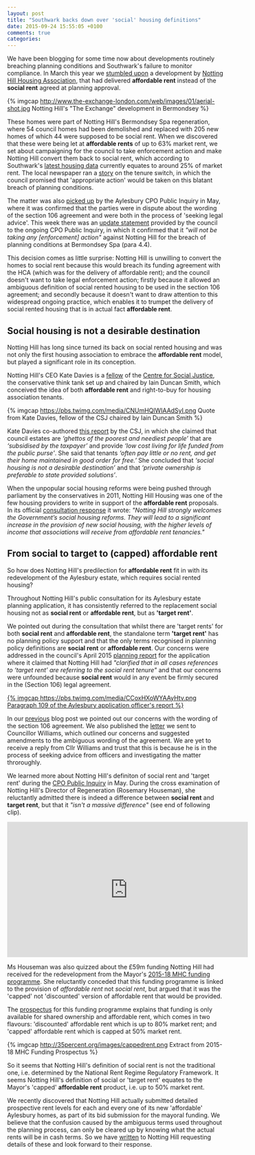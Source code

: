 ```yaml
---
layout: post
title: "Southwark backs down over 'social' housing definitions"
date: 2015-09-24 15:55:05 +0100
comments: true
categories: 
---
```

We have been blogging for some time now about developments routinely breaching planning conditions and Southwark's failure to monitor compliance. In March this year we [stumbled upon](http://35percent.org/blog/2015/03/18/stand-up-for-more-social-housing/) a development by [Notting Hill Housing Association](http://www.nottinghillhousing.org.uk/), that had delivered __affordable rent__ instead of the __social rent__ agreed at planning approval.  

{% imgcap http://www.the-exchange-london.com/web/images/01/aerial-shot.jpg Notting Hill's "The Exchange" development in Bermondsey %}  

These homes were part of Notting Hill's Bermondsey Spa regeneration, where 54 council homes had been demolished and replaced with 205 new homes of which 44 were supposed to be social rent. When we discovered that these were being let at __affordable rents__ of up to 63% market rent, we set about campaigning for the council to take enforcement action and make Notting Hill convert them back to social rent, which according to Southwark's [latest housing data](http://www.southwark.gov.uk/downloads/download/2914/affordable_rent_in_southwark_2011) currently equates to around 25% of market rent. The local newspaper ran a [story](http://www.southwarknews.co.uk/news/southwark-council-probes-44-missing-social-homes/) on the tenure switch, in which the council promised that 'appropriate action' would be taken on this blatant breach of planning conditions.  

The matter was also [picked up](http://35percent.org/blog/2015/05/16/aylesbury-cpo-inquiry-extra-time/) by the Aylesbury CPO Public Inquiry in May, where it was confirmed that the parties were in dispute about the wording of the section 106 agreement and were both in the process of 'seeking legal advice'. This week there was an [update statement](http://35percent.org/images/Councils_update_statement.pdf) provided by the council to the ongoing CPO Public Inquiry, in which it confirmed that it _"will not be taking any [enforcement] action"_ against Notting Hill for the breach of planning conditions at Bermondsey Spa (para 4.4).  
  
This decision comes as little surprise: Notting Hill is unwilling to convert the homes to social rent because this would breach its funding agreement with the HCA (which was for the delivery of affordable rent); and the council doesn't want to take legal enforcement action; firstly because it allowed an ambiguous definition of social rented housing to be used in the section 106 agreement; and secondly because it doesn't want to draw attention to this widespread ongoing practice, which enables it to trumpet the delivery of social rented housing that is in actual fact __affordable rent__.  

## Social housing is not a desirable destination
Notting Hill has long since turned its back on social rented housing and was not only the first housing association to embrace the __affordable rent__ model, but played a significant role in its conception. 

Notting Hill's CEO Kate Davies is a [fellow](http://www.centreforsocialjustice.org.uk/about-us/csj-fellows/kate-davies) of the [Centre for Social Justice](http://www.centreforsocialjustice.org.uk), the conservative think tank set up and chaired by Iain Duncan Smith, which conceived the idea of both __affordable rent__ and right-to-buy for housing association tenants. 

{% imgcap https://pbs.twimg.com/media/CNUmHQlWIAAdSyI.png Quote from Kate Davies, fellow of the CSJ chaired by Iain Duncan Smith %}

Kate Davies co-authored [this report](http://www.centreforsocialjustice.org.uk/UserStorage/pdf/Pdf%20reports/HousingPoverty.pdf) by the CSJ, in which she claimed that council estates are _‘ghettos of the poorest and neediest people’_ that are _‘subsidised by the taxpayer’_ and provide _‘low cost living for life funded from the public purse'_. She said that tenants _‘often pay little or no rent, and get their home maintained in good order for free.’_ She concluded that _‘social housing is not a desirable destination’_ and that _‘private ownership is preferable to state provided solutions’_.  

When the unpopular social housing reforms were being pushed through parliament by the conservatives in 2011, Notting Hill Housing was one of the few housing providers to write in support of the __affordable rent__ proposals. In its official [consultation response](https://www.gov.uk/government/uploads/system/uploads/attachment_data/file/8483/2109183.pdf) it wrote: _"Notting Hill strongly welcomes the Government’s social housing reforms. They will lead to a significant increase in the provision of new social housing, with the higher levels of income that associations will receive from affordable rent tenancies."_ 


## From social to target to (capped) affordable rent
So how does Notting Hill's predilection for __affordable rent__ fit in with its redevelopment of the Aylesbury estate, which requires social rented housing?

Throughout Notting Hill's public consultation for its Aylesbury estate planning application, it has consistently referred to the replacement social housing not as __social rent__ or __affordable rent__, but as __'target rent'__.

We pointed out during the consultation that whilst there are 'target rents' for both __social rent__ and __affordable rent__, the standalone term __'target rent'__ has no planning policy support and that the only terms recognised in planning policy definitions are __social rent__ or __affordable rent__. Our concerns were addressed in the council's April 2015 [planning report](http://planbuild.southwark.gov.uk/documents/?GetDocument=%7b%7b%7b!Vbu5QpckfYCnJrulzlWyuQ%3d%3d!%7d%7d%7d) for the application where it claimed that Notting Hill had _"clarified that in all cases references to ‘target rent’ are referring to the social rent tenure"_ and that our concerns were unfounded because __social rent__ would in any event be firmly secured in the (Section 106) legal agreement.  

[{% imgcap https://pbs.twimg.com/media/CCoxHXoWYAAyHtv.png Paragraph 109 of the Aylesbury application officer's report %}](http://planbuild.southwark.gov.uk/documents/?GetDocument=%7b%7b%7b!Vbu5QpckfYCnJrulzlWyuQ%3d%3d!%7d%7d%7d)

In our [previous](http://35percent.org/blog/2015/09/14/barratt-conquers-southwark/) blog post we pointed out our concerns with the wording of the section 106 agreement. We also published the [letter](http://35percent.org/images/AylesburyS106_CllrWilliams.pdf) we sent to Councillor Williams, which outlined our concerns and suggested amendments to the ambiguous wording of the agreement. We are yet to receive a reply from Cllr Williams and trust that this is because he is in the process of seeking advice from officers and investigating the matter throroughly.  


We learned more about Notting Hill's definiton of social rent and 'target rent' during the [CPO Public Inquiry](http://35percent.org/blog/2015/05/02/aylesbury-estate-compulsory-purchase-order-public-inquiry/) in May. During the cross examination of Notting Hill's Director of Regeneration (Rosemary Houseman), she reluctantly admitted there is indeed a difference between __social rent__ and __target rent__, but that it _"isn't a massive difference"_ (see end of following clip).

<iframe width="560" height="315" src="https://www.youtube.com/embed/jw7LH2SREZI" frameborder="0" allowfullscreen></iframe>

Ms Houseman was also quizzed about the £59m funding Notting Hill had received for the redevelopment from the Mayor's [2015-18 MHC funding programme](https://www.london.gov.uk/priorities/housing-land/increasing-housing-supply/mayor-housing-covenant-2015-2018). She reluctantly conceded that this funding programme is linked to the provision of _affordable rent_ not _social rent_, but argued that it was the 'capped' not 'discounted' version of affordable rent that would be provided.  

The [prospectus](https://www.london.gov.uk/sites/default/files/The%20Mayor's%20Housing%20Covenant%202015-18%20Programme%20prospectus.pdf) for this funding programme explains that funding is only available for shared ownership and affordable rent, which comes in two flavours: 'discounted' affordable rent which is up to 80% market rent; and 'capped' affordable rent which is capped at 50% market rent. 

{% imgcap http://35percent.org/images/cappedrent.png Extract from 2015-18 MHC Funding Prospectus %}

So it seems that Notting Hill's definition of social rent is not the traditional one, i.e. determined by the National Rent Regime Regulatory Framework. It seems Notting Hill's definition of social or 'target rent' equates to the Mayor's 'capped' __affordable rent__ product, i.e. up to 50% market rent. 

We recently discovered that Notting Hill actually submitted detailed prospective rent levels for each and every one of its new 'affordable' Aylesbury homes, as part of its bid submission for the mayoral funding. We believe that the confusion caused by the ambiguous terms used throughout the planning process, can only be cleared up by knowing what the actual rents will be in cash terms. So we have [written](http://35percent.org/images/Letter_KateDavies_NHHT_Aylesbury_Redevelopment.pdf) to Notting Hill requesting details of these and look forward to their response.  


<meta name="twitter:card" content="summary_large_image">
<meta name="twitter:site" content="@35Percent_EAN">
<meta name="twitter:title" content="Aylesbury redevelopment agreement leaves door open to affordable rent">
<meta name="twitter:description" content="Southwark rolls over to Notting Hill in dispute over 'social' housing definitions">
<meta name="twitter:image" content="http://35percent.org/images/PeterJohn_IDS_KateDavies.jpg">
